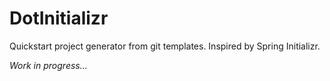 # DotInitializr

Quickstart project generator from git templates. Inspired by Spring Initializr.

_Work in progress..._
